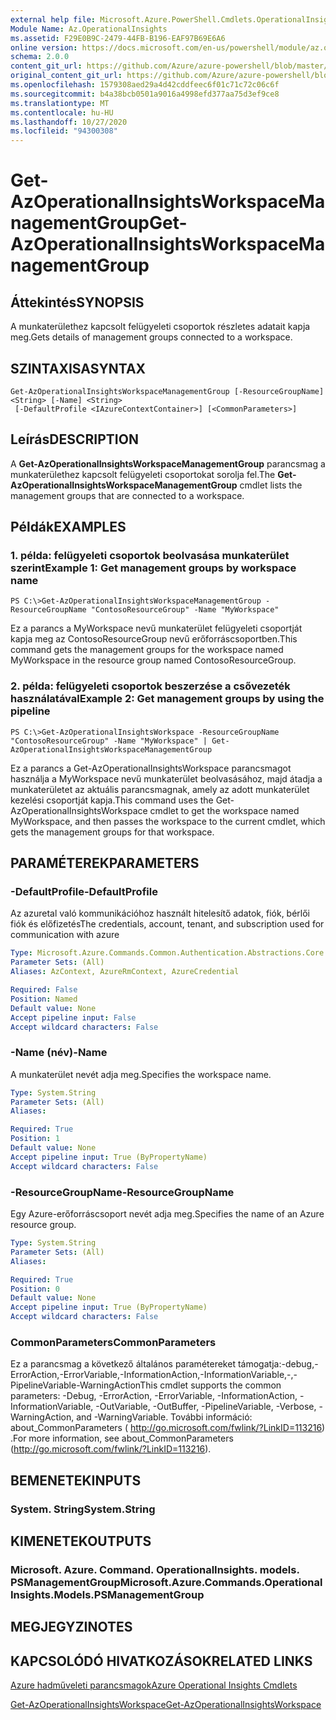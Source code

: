 ```yaml
---
external help file: Microsoft.Azure.PowerShell.Cmdlets.OperationalInsights.dll-Help.xml
Module Name: Az.OperationalInsights
ms.assetid: F29E0B9C-2479-44FB-B196-EAF97B69E6A6
online version: https://docs.microsoft.com/en-us/powershell/module/az.operationalinsights/get-azoperationalinsightsworkspacemanagementgroup
schema: 2.0.0
content_git_url: https://github.com/Azure/azure-powershell/blob/master/src/OperationalInsights/OperationalInsights/help/Get-AzOperationalInsightsWorkspaceManagementGroup.md
original_content_git_url: https://github.com/Azure/azure-powershell/blob/master/src/OperationalInsights/OperationalInsights/help/Get-AzOperationalInsightsWorkspaceManagementGroup.md
ms.openlocfilehash: 1579308aed29a4d42cddfeec6f01c71c72c06c6f
ms.sourcegitcommit: b4a38bcb0501a9016a4998efd377aa75d3ef9ce8
ms.translationtype: MT
ms.contentlocale: hu-HU
ms.lasthandoff: 10/27/2020
ms.locfileid: "94300308"
---
```

# <span data-ttu-id="9edb6-101">Get-AzOperationalInsightsWorkspaceManagementGroup</span><span class="sxs-lookup"><span data-stu-id="9edb6-101">Get-AzOperationalInsightsWorkspaceManagementGroup</span></span>

## <span data-ttu-id="9edb6-102">Áttekintés</span><span class="sxs-lookup"><span data-stu-id="9edb6-102">SYNOPSIS</span></span>
<span data-ttu-id="9edb6-103">A munkaterülethez kapcsolt felügyeleti csoportok részletes adatait kapja meg.</span><span class="sxs-lookup"><span data-stu-id="9edb6-103">Gets details of management groups connected to a workspace.</span></span>

## <span data-ttu-id="9edb6-104">SZINTAXISA</span><span class="sxs-lookup"><span data-stu-id="9edb6-104">SYNTAX</span></span>

```
Get-AzOperationalInsightsWorkspaceManagementGroup [-ResourceGroupName] <String> [-Name] <String>
 [-DefaultProfile <IAzureContextContainer>] [<CommonParameters>]
```

## <span data-ttu-id="9edb6-105">Leírás</span><span class="sxs-lookup"><span data-stu-id="9edb6-105">DESCRIPTION</span></span>
<span data-ttu-id="9edb6-106">A **Get-AzOperationalInsightsWorkspaceManagementGroup** parancsmag a munkaterülethez kapcsolt felügyeleti csoportokat sorolja fel.</span><span class="sxs-lookup"><span data-stu-id="9edb6-106">The **Get-AzOperationalInsightsWorkspaceManagementGroup** cmdlet lists the management groups that are connected to a workspace.</span></span>

## <span data-ttu-id="9edb6-107">Példák</span><span class="sxs-lookup"><span data-stu-id="9edb6-107">EXAMPLES</span></span>

### <span data-ttu-id="9edb6-108">1. példa: felügyeleti csoportok beolvasása munkaterület szerint</span><span class="sxs-lookup"><span data-stu-id="9edb6-108">Example 1: Get management groups by workspace name</span></span>
```
PS C:\>Get-AzOperationalInsightsWorkspaceManagementGroup -ResourceGroupName "ContosoResourceGroup" -Name "MyWorkspace"
```

<span data-ttu-id="9edb6-109">Ez a parancs a MyWorkspace nevű munkaterület felügyeleti csoportját kapja meg az ContosoResourceGroup nevű erőforráscsoportben.</span><span class="sxs-lookup"><span data-stu-id="9edb6-109">This command gets the management groups for the workspace named MyWorkspace in the resource group named ContosoResourceGroup.</span></span>

### <span data-ttu-id="9edb6-110">2. példa: felügyeleti csoportok beszerzése a csővezeték használatával</span><span class="sxs-lookup"><span data-stu-id="9edb6-110">Example 2: Get management groups by using the pipeline</span></span>
```
PS C:\>Get-AzOperationalInsightsWorkspace -ResourceGroupName "ContosoResourceGroup" -Name "MyWorkspace" | Get-AzOperationalInsightsWorkspaceManagementGroup
```

<span data-ttu-id="9edb6-111">Ez a parancs a Get-AzOperationalInsightsWorkspace parancsmagot használja a MyWorkspace nevű munkaterület beolvasásához, majd átadja a munkaterületet az aktuális parancsmagnak, amely az adott munkaterület kezelési csoportját kapja.</span><span class="sxs-lookup"><span data-stu-id="9edb6-111">This command uses the Get-AzOperationalInsightsWorkspace cmdlet to get the workspace named MyWorkspace, and then passes the workspace to the current cmdlet, which gets the management groups for that workspace.</span></span>

## <span data-ttu-id="9edb6-112">PARAMÉTEREK</span><span class="sxs-lookup"><span data-stu-id="9edb6-112">PARAMETERS</span></span>

### <span data-ttu-id="9edb6-113">-DefaultProfile</span><span class="sxs-lookup"><span data-stu-id="9edb6-113">-DefaultProfile</span></span>
<span data-ttu-id="9edb6-114">Az azuretal való kommunikációhoz használt hitelesítő adatok, fiók, bérlői fiók és előfizetés</span><span class="sxs-lookup"><span data-stu-id="9edb6-114">The credentials, account, tenant, and subscription used for communication with azure</span></span>

```yaml
Type: Microsoft.Azure.Commands.Common.Authentication.Abstractions.Core.IAzureContextContainer
Parameter Sets: (All)
Aliases: AzContext, AzureRmContext, AzureCredential

Required: False
Position: Named
Default value: None
Accept pipeline input: False
Accept wildcard characters: False
```

### <span data-ttu-id="9edb6-115">-Name (név)</span><span class="sxs-lookup"><span data-stu-id="9edb6-115">-Name</span></span>
<span data-ttu-id="9edb6-116">A munkaterület nevét adja meg.</span><span class="sxs-lookup"><span data-stu-id="9edb6-116">Specifies the workspace name.</span></span>

```yaml
Type: System.String
Parameter Sets: (All)
Aliases:

Required: True
Position: 1
Default value: None
Accept pipeline input: True (ByPropertyName)
Accept wildcard characters: False
```

### <span data-ttu-id="9edb6-117">-ResourceGroupName</span><span class="sxs-lookup"><span data-stu-id="9edb6-117">-ResourceGroupName</span></span>
<span data-ttu-id="9edb6-118">Egy Azure-erőforráscsoport nevét adja meg.</span><span class="sxs-lookup"><span data-stu-id="9edb6-118">Specifies the name of an Azure resource group.</span></span>

```yaml
Type: System.String
Parameter Sets: (All)
Aliases:

Required: True
Position: 0
Default value: None
Accept pipeline input: True (ByPropertyName)
Accept wildcard characters: False
```

### <span data-ttu-id="9edb6-119">CommonParameters</span><span class="sxs-lookup"><span data-stu-id="9edb6-119">CommonParameters</span></span>
<span data-ttu-id="9edb6-120">Ez a parancsmag a következő általános paramétereket támogatja:-debug,-ErrorAction,-ErrorVariable,-InformationAction,-InformationVariable,-,-PipelineVariable-WarningAction</span><span class="sxs-lookup"><span data-stu-id="9edb6-120">This cmdlet supports the common parameters: -Debug, -ErrorAction, -ErrorVariable, -InformationAction, -InformationVariable, -OutVariable, -OutBuffer, -PipelineVariable, -Verbose, -WarningAction, and -WarningVariable.</span></span> <span data-ttu-id="9edb6-121">További információ: about_CommonParameters ( http://go.microsoft.com/fwlink/?LinkID=113216) .</span><span class="sxs-lookup"><span data-stu-id="9edb6-121">For more information, see about_CommonParameters (http://go.microsoft.com/fwlink/?LinkID=113216).</span></span>

## <span data-ttu-id="9edb6-122">BEMENETEK</span><span class="sxs-lookup"><span data-stu-id="9edb6-122">INPUTS</span></span>

### <span data-ttu-id="9edb6-123">System. String</span><span class="sxs-lookup"><span data-stu-id="9edb6-123">System.String</span></span>

## <span data-ttu-id="9edb6-124">KIMENETEK</span><span class="sxs-lookup"><span data-stu-id="9edb6-124">OUTPUTS</span></span>

### <span data-ttu-id="9edb6-125">Microsoft. Azure. Command. OperationalInsights. models. PSManagementGroup</span><span class="sxs-lookup"><span data-stu-id="9edb6-125">Microsoft.Azure.Commands.OperationalInsights.Models.PSManagementGroup</span></span>

## <span data-ttu-id="9edb6-126">MEGJEGYZI</span><span class="sxs-lookup"><span data-stu-id="9edb6-126">NOTES</span></span>

## <span data-ttu-id="9edb6-127">KAPCSOLÓDÓ HIVATKOZÁSOK</span><span class="sxs-lookup"><span data-stu-id="9edb6-127">RELATED LINKS</span></span>

[<span data-ttu-id="9edb6-128">Azure hadműveleti parancsmagok</span><span class="sxs-lookup"><span data-stu-id="9edb6-128">Azure Operational Insights Cmdlets</span></span>](./Az.OperationalInsights.md)

[<span data-ttu-id="9edb6-129">Get-AzOperationalInsightsWorkspace</span><span class="sxs-lookup"><span data-stu-id="9edb6-129">Get-AzOperationalInsightsWorkspace</span></span>](./Get-AzOperationalInsightsWorkspace.md)



